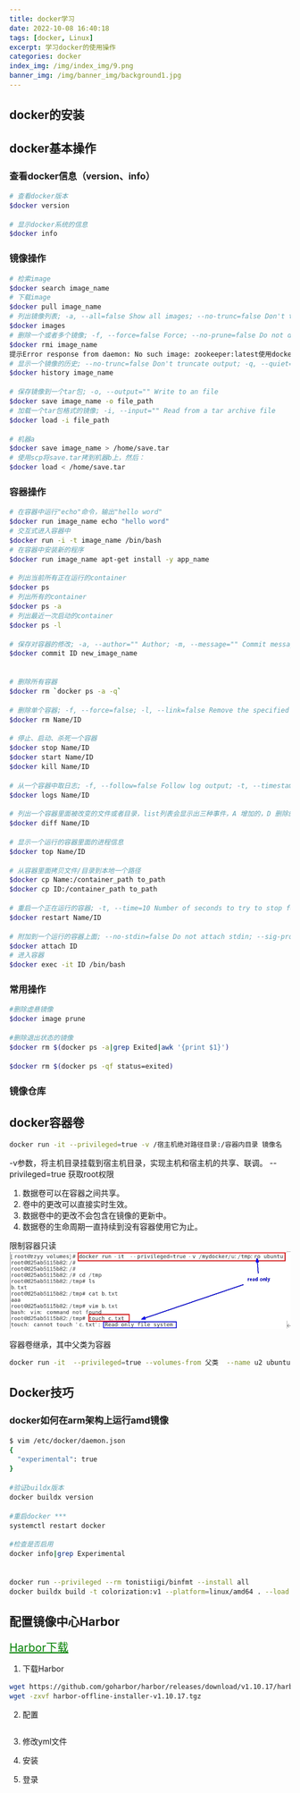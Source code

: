 ```yaml
---
title: docker学习
date: 2022-10-08 16:40:18
tags: [docker, Linux]
excerpt: 学习docker的使用操作
categories: docker
index_img: /img/index_img/9.png
banner_img: /img/banner_img/background1.jpg
---
```


## docker的安装

## docker基本操作

### 查看docker信息（version、info）

```sh
# 查看docker版本  
$docker version  
  
# 显示docker系统的信息  
$docker info  
```



### 镜像操作

```sh
# 检索image  
$docker search image_name  
# 下载image  
$docker pull image_name  
# 列出镜像列表; -a, --all=false Show all images; --no-trunc=false Don't truncate output; -q, --quiet=false Only show numeric IDs  
$docker images  
# 删除一个或者多个镜像; -f, --force=false Force; --no-prune=false Do not delete untagged parents  
$docker rmi image_name  
提示Error response from daemon: No such image: zookeeper:latest使用docker rmi ID
# 显示一个镜像的历史; --no-trunc=false Don't truncate output; -q, --quiet=false Only show numeric IDs  
$docker history image_name

# 保存镜像到一个tar包; -o, --output="" Write to an file  
$docker save image_name -o file_path  
# 加载一个tar包格式的镜像; -i, --input="" Read from a tar archive file  
$docker load -i file_path  
  
# 机器a  
$docker save image_name > /home/save.tar  
# 使用scp将save.tar拷到机器b上，然后：  
$docker load < /home/save.tar
```

### 容器操作

```sh
# 在容器中运行"echo"命令，输出"hello word"  
$docker run image_name echo "hello word"  
# 交互式进入容器中  
$docker run -i -t image_name /bin/bash  
# 在容器中安装新的程序  
$docker run image_name apt-get install -y app_name

# 列出当前所有正在运行的container  
$docker ps  
# 列出所有的container  
$docker ps -a  
# 列出最近一次启动的container  
$docker ps -l

# 保存对容器的修改; -a, --author="" Author; -m, --message="" Commit message  
$docker commit ID new_image_name  


# 删除所有容器  
$docker rm `docker ps -a -q`  
  
# 删除单个容器; -f, --force=false; -l, --link=false Remove the specified link and not the underlying container; -v, --volumes=false Remove the volumes associated to the container  
$docker rm Name/ID  
  
# 停止、启动、杀死一个容器  
$docker stop Name/ID  
$docker start Name/ID  
$docker kill Name/ID  
  
# 从一个容器中取日志; -f, --follow=false Follow log output; -t, --timestamps=false Show timestamps  
$docker logs Name/ID  
  
# 列出一个容器里面被改变的文件或者目录，list列表会显示出三种事件，A 增加的，D 删除的，C 被改变的  
$docker diff Name/ID  
  
# 显示一个运行的容器里面的进程信息  
$docker top Name/ID  
  
# 从容器里面拷贝文件/目录到本地一个路径  
$docker cp Name:/container_path to_path  
$docker cp ID:/container_path to_path  
  
# 重启一个正在运行的容器; -t, --time=10 Number of seconds to try to stop for before killing the container, Default=10  
$docker restart Name/ID  
  
# 附加到一个运行的容器上面; --no-stdin=false Do not attach stdin; --sig-proxy=true Proxify all received signal to the process  
$docker attach ID  
# 进入容器  
$docker exec -it ID /bin/bash
```

### 常用操作

```sh
#删除虚悬镜像
$docker image prune

#删除退出状态的镜像
$docker rm $(docker ps -a|grep Exited|awk '{print $1}')

$docker rm $(docker ps -qf status=exited)

```


### 镜像仓库

## docker容器卷

```sh
docker run -it --privileged=true -v /宿主机绝对路径目录:/容器内目录 镜像名
```
-v参数，将主机目录挂载到宿主机目录，实现主机和宿主机的共享、联调。
--privileged=true 获取root权限

1. 数据卷可以在容器之间共享。
2. 卷中的更改可以直接实时生效。
3. 数据卷中的更改不会包含在镜像的更新中。
4. 数据卷的生命周期一直持续到没有容器使用它为止。

限制容器只读
![](https://raw.githubusercontent.com/univwang/img/main/20221008170705.png)


容器卷继承，其中父类为容器

```sh
docker run -it  --privileged=true --volumes-from 父类  --name u2 ubuntu
```


## Docker技巧

### docker如何在arm架构上运行amd镜像

```bash
$ vim /etc/docker/daemon.json
{
  "experimental": true
}

#验证buildx版本
docker buildx version

#重启docker ***
systemctl restart docker

#检查是否启用
docker info|grep Experimental


docker run --privileged --rm tonistiigi/binfmt --install all
docker buildx build -t colorization:v1 --platform=linux/amd64 . --load
```



## 配置镜像中心Harbor


<a class="btn" target="_blank" rel="noopener" style="font-size:20px; color: green" href="https://goharbor.io/docs/2.7.0/install-config/" title="github">Harbor下载</a>


1. 下载Harbor

```sh
wget https://github.com/goharbor/harbor/releases/download/v1.10.17/harbor-offline-installer-v1.10.17.tgz
wget -zxvf harbor-offline-installer-v1.10.17.tgz
```

2. 配置

```sh
```

3. 修改yml文件

4. 安装

5. 登录